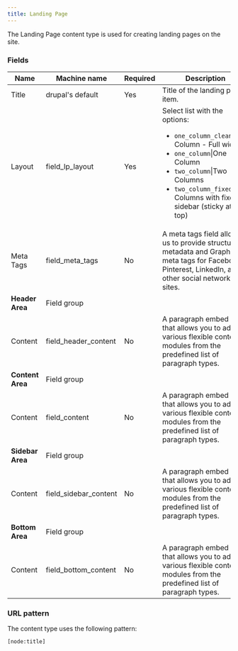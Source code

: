 ```yaml
---
title: Landing Page
---
```


The Landing Page content type is used for creating landing pages on the site.

### Fields

| Name             | Machine name         | Required | Description                                                                                                                                                               |
| ---------------- | -------------------- | -------- | ------------------------------------------------------------------------------------------------------------------------------------------------------------------------- |
| Title            | drupal's default     | Yes      | Title of the landing page item.                                                                                                                                            |
| Layout           | field\_lp_layout     | Yes      | Select list with the options: <ul><li>`one_column_clean`\|One Column - Full width</li><li>`one_column`\|One Column</li><li>`two_column`\|Two Columns</li><li>`two_column_fixed`\|Two Columns with fixed sidebar (sticky at the top)</li></ul>                                                                                                                                       |
| Meta Tags        | field\_meta_tags     | No       | A meta tags field allows us to provide structured metadata and Graph meta tags for Facebook, Pinterest, LinkedIn, and other social networking sites. |
| **Header Area**  | Field group          |          |                                                                                                                                                                           |
| Content          | field\_header_content | No       | A paragraph embed field that allows you to add various flexible content modules from the predefined list of paragraph types.                                                     |
| **Content Area** | Field group          |          |                                                                                                                                                                           |
| Content          | field_content        | No       | A paragraph embed field that allows you to add various flexible content modules from the predefined list of paragraph types.                                                     |
| **Sidebar Area** | Field group          |          |                                                                                                                                                                           |
| Content          | field\_sidebar_content | No       | A paragraph embed field that allows you to add various flexible content modules from the predefined list of paragraph types.                                                     |
| **Bottom Area**  | Field group          |          |                                                                                                                                                                           |
| Content          | field\_bottom_content | No       | A paragraph embed field that allows you to add various flexible content modules from the predefined list of paragraph types.                                                     |

### URL pattern

The content type uses the following pattern:

`[node:title]`
